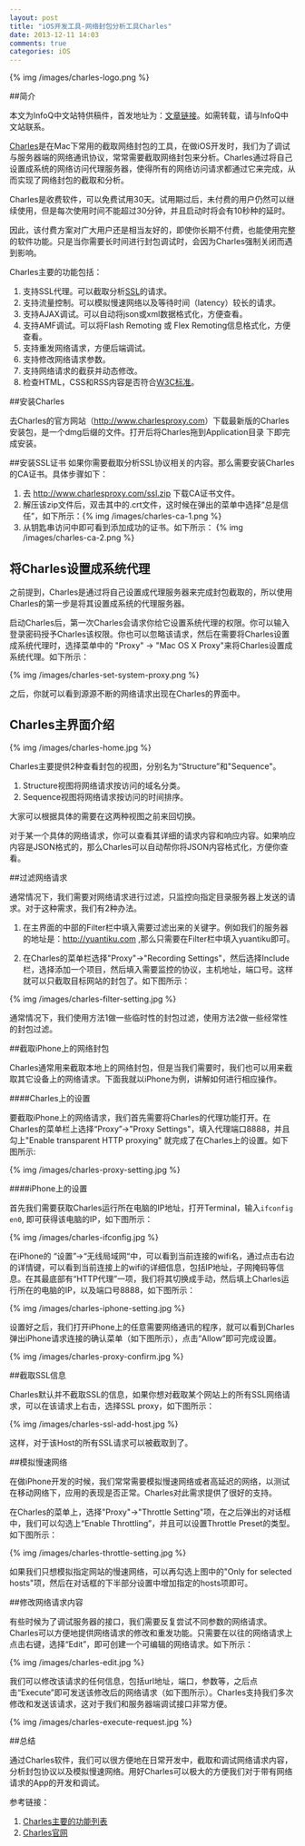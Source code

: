 ```yaml
---
layout: post
title: "iOS开发工具-网络封包分析工具Charles"
date: 2013-12-11 14:03
comments: true
categories: iOS
---
```


{% img /images/charles-logo.png %}

##简介

本文为InfoQ中文站特供稿件，首发地址为：[文章链接](http://www.infoq.com/cn/articles/network-packet-analysis-tool-charles)。如需转载，请与InfoQ中文站联系。


[Charles](http://www.charlesproxy.com/)是在Mac下常用的截取网络封包的工具，在做iOS开发时，我们为了调试与服务器端的网络通讯协议，常常需要截取网络封包来分析。Charles通过将自己设置成系统的网络访问代理服务器，使得所有的网络访问请求都通过它来完成，从而实现了网络封包的截取和分析。

Charles是收费软件，可以免费试用30天。试用期过后，未付费的用户仍然可以继续使用，但是每次使用时间不能超过30分钟，并且启动时将会有10秒种的延时。

因此，该付费方案对广大用户还是相当友好的，即使你长期不付费，也能使用完整的软件功能。只是当你需要长时间进行封包调试时，会因为Charles强制关闭而遇到影响。

Charles主要的功能包括：

 1. 支持SSL代理。可以截取分析[SSL](http://zh.wikipedia.org/wiki/%E5%AE%89%E5%85%A8%E5%A5%97%E6%8E%A5%E5%B1%82)的请求。
 1. 支持流量控制。可以模拟慢速网络以及等待时间（latency）较长的请求。
 1. 支持AJAX调试。可以自动将json或xml数据格式化，方便查看。
 1. 支持AMF调试。可以将Flash Remoting 或 Flex Remoting信息格式化，方便查看。
 1. 支持重发网络请求，方便后端调试。
 1. 支持修改网络请求参数。
 1. 支持网络请求的截获并动态修改。
 1. 检查HTML，CSS和RSS内容是否符合[W3C标准](http://validator.w3.org/)。

<!-- more -->

##安装Charles

去Charles的官方网站（<http://www.charlesproxy.com>）下载最新版的Charles安装包，是一个dmg后缀的文件。打开后将Charles拖到Application目录 下即完成安装。

##安装SSL证书
如果你需要截取分析SSL协议相关的内容。那么需要安装Charles的CA证书。具体步骤如下：

 1. 去 <http://www.charlesproxy.com/ssl.zip> 下载CA证书文件。
 2. 解压该zip文件后，双击其中的.crt文件，这时候在弹出的菜单中选择“总是信任”，如下所示：{% img /images/charles-ca-1.png %}
 3. 从钥匙串访问中即可看到添加成功的证书。如下所示：
{% img /images/charles-ca-2.png %}
 
## 将Charles设置成系统代理

之前提到，Charles是通过将自己设置成代理服务器来完成封包截取的，所以使用Charles的第一步是将其设置成系统的代理服务器。

启动Charles后，第一次Charles会请求你给它设置系统代理的权限。你可以输入登录密码授予Charles该权限。你也可以忽略该请求，然后在需要将Charles设置成系统代理时，选择菜单中的 "Proxy" -> "Mac OS X Proxy"来将Charles设置成系统代理。如下所示：

{% img /images/charles-set-system-proxy.png %}

之后，你就可以看到源源不断的网络请求出现在Charles的界面中。

## Charles主界面介绍

{% img /images/charles-home.jpg %}

Charles主要提供2种查看封包的视图，分别名为“Structure”和"Sequence"。 

 1. Structure视图将网络请求按访问的域名分类。
 2. Sequence视图将网络请求按访问的时间排序。

大家可以根据具体的需要在这两种视图之前来回切换。

对于某一个具体的网络请求，你可以查看其详细的请求内容和响应内容。如果响应内容是JSON格式的，那么Charles可以自动帮你将JSON内容格式化，方便你查看。

##过滤网络请求

通常情况下，我们需要对网络请求进行过滤，只监控向指定目录服务器上发送的请求。对于这种需求，我们有2种办法。

 1. 在主界面的中部的Filter栏中填入需要过滤出来的关键字。例如我们的服务器的地址是：http://yuantiku.com ,那么只需要在Filter栏中填入yuantiku即可。
 
 2. 在Charles的菜单栏选择"Proxy"->"Recording Settings"，然后选择Include栏，选择添加一个项目，然后填入需要监控的协议，主机地址，端口号。这样就可以只截取目标网站的封包了。如下图所示：

{% img /images/charles-filter-setting.jpg %}

通常情况下，我们使用方法1做一些临时性的封包过滤，使用方法2做一些经常性的封包过滤。

##截取iPhone上的网络封包

Charles通常用来截取本地上的网络封包，但是当我们需要时，我们也可以用来截取其它设备上的网络请求。下面我就以iPhone为例，讲解如何进行相应操作。

####Charles上的设置

要截取iPhone上的网络请求，我们首先需要将Charles的代理功能打开。在Charles的菜单栏上选择“Proxy”->"Proxy Settings"，填入代理端口8888，并且勾上"Enable transparent HTTP proxying" 就完成了在Charles上的设置。如下图所示:

{% img /images/charles-proxy-setting.jpg %}

####iPhone上的设置

首先我们需要获取Charles运行所在电脑的IP地址，打开Terminal，输入`ifconfig en0`, 即可获得该电脑的IP，如下图所示：

{% img /images/charles-ifconfig.jpg %}

在iPhone的 “设置”->“无线局域网“中，可以看到当前连接的wifi名，通过点击右边的详情键，可以看到当前连接上的wifi的详细信息，包括IP地址，子网掩码等信息。在其最底部有“HTTP代理”一项，我们将其切换成手动，然后填上Charles运行所在的电脑的IP，以及端口号8888，如下图所示：

{% img /images/charles-iphone-setting.jpg %}

设置好之后，我们打开iPhone上的任意需要网络通讯的程序，就可以看到Charles弹出iPhone请求连接的确认菜单（如下图所示），点击“Allow”即可完成设置。

{% img /images/charles-proxy-confirm.jpg %}

##截取SSL信息

Charles默认并不截取SSL的信息，如果你想对截取某个网站上的所有SSL网络请求，可以在该请求上右击，选择SSL proxy，如下图所示：

{% img /images/charles-ssl-add-host.jpg %}

这样，对于该Host的所有SSL请求可以被截取到了。

##模拟慢速网络

在做iPhone开发的时候，我们常常需要模拟慢速网络或者高延迟的网络，以测试在移动网络下，应用的表现是否正常。Charles对此需求提供了很好的支持。

在Charles的菜单上，选择"Proxy"->"Throttle Setting"项，在之后弹出的对话框中，我们可以勾选上“Enable Throttling”，并且可以设置Throttle Preset的类型。如下图所示：

{% img /images/charles-throttle-setting.jpg %}

如果我们只想模拟指定网站的慢速网络，可以再勾选上图中的"Only for selected hosts"项，然后在对话框的下半部分设置中增加指定的hosts项即可。

##修改网络请求内容

有些时候为了调试服务器的接口，我们需要反复尝试不同参数的网络请求。Charles可以方便地提供网络请求的修改和重发功能。只需要在以往的网络请求上点击右键，选择“Edit”，即可创建一个可编辑的网络请求。如下所示：

{% img /images/charles-edit.jpg %}

我们可以修改该请求的任何信息，包括url地址，端口，参数等，之后点击“Execute”即可发送该修改后的网络请求（如下图所示）。Charles支持我们多次修改和发送该请求，这对于我们和服务器端调试接口非常方便。

{% img /images/charles-execute-request.jpg %}

##总结

通过Charles软件，我们可以很方便地在日常开发中，截取和调试网络请求内容，分析封包协议以及模拟慢速网络。用好Charles可以极大的方便我们对于带有网络请求的App的开发和调试。

参考链接：

 1. [Charles主要的功能列表](http://www.charlesproxy.com/overview/about-charles/)
 1. [Charles官网](http://www.charlesproxy.com/)